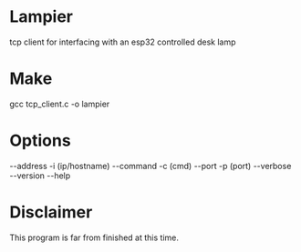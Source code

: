 # Lampier
tcp client for interfacing with an esp32 controlled desk lamp

# Make
gcc tcp_client.c -o lampier

# Options
--address -i  (ip/hostname)
--command -c  (cmd)
--port -p     (port)
--verbose
--version
--help

# Disclaimer
This program is far from finished at this time.
